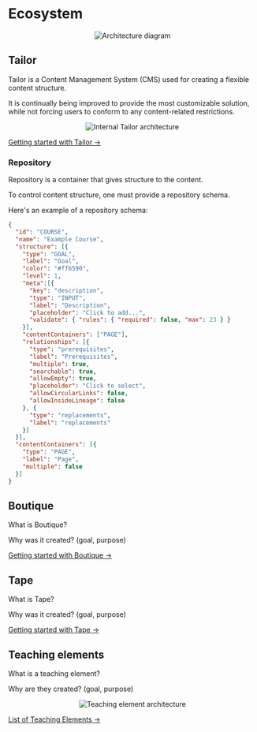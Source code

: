# Ecosystem

<div align="center">
  <img :src="$withBase('/architecture.png')" alt="Architecture diagram"/>
</div>

## Tailor

<p>
  Tailor is a Content Management System (CMS)
  used for creating a flexible content structure.
</p>
<p>
  It is continually being improved to provide the most customizable solution,
  while not forcing users to conform to any content-related restrictions.
</p>

<div align="center">
  <img :src="$withBase('/tailor.png')" alt="Internal Tailor architecture"/>
</div>

[Getting started with Tailor →](/guide-tailor/)

### Repository

<p>Repository is a container that gives structure to the content.</p>
<p>To control content structure, one must provide a repository schema.</p>
<p>Here's an example of a repository schema:</p>

``` json
{
  "id": "COURSE",
  "name": "Example Course",
  "structure": [{
    "type": "GOAL",
    "label": "Goal",
    "color": "#ff6590",
    "level": 1,
    "meta":[{
      "key": "description",
      "type": "INPUT",
      "label": "Description",
      "placeholder": "Click to add...",
      "validate": { "rules": { "required": false, "max": 23 } }
    }],
    "contentContainers": ["PAGE"],
    "relationships": [{
      "type": "prerequisites",
      "label": "Prerequisites",
      "multiple": true,
      "searchable": true,
      "allowEmpty": true,
      "placeholder": "Click to select",
      "allowCircularLinks": false,
      "allowInsideLineage": false
    }, {
      "type": "replacements",
      "label": "replacements"
    }]
  }],
  "contentContainers": [{
    "type": "PAGE",
    "label": "Page",
    "multiple": false
  }]
}
```

## Boutique

<p>What is Boutique?</p>
<p>Why was it created? (goal, purpose)</p>

[Getting started with Boutique →](/guide-boutique/)

## Tape

<p>What is Tape?</p>
<p>Why was it created? (goal, purpose)</p>

[Getting started with Tape →](/guide-tape/)

## Teaching elements

<p>What is a teaching element?</p>
<p>Why are they created? (goal, purpose)</p>

<div align="center">
  <img src="/" alt="Teaching element architecture"/>
</div>

[List of Teaching Elements →](/teaching-elements/)
